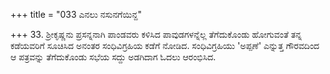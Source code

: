 +++
title = "033 ಎನಲು ನಸುನಗೆಯಿನ್ದ"

+++
33. ಶ್ರೀಕೃಷ್ಣನು ಪ್ರಸನ್ನನಾಗಿ ಪಾಂಡವರು ಕಳಿಸಿದ ಪಾವುಡಗಳನ್ನೆಲ್ಲ ತೆಗೆದುಕೊಂಡು ಹೋಗುವಂತೆ ತನ್ನ ಕಡೆಯವರಿಗೆ ಸೂಚಿಸಿದ ಅನಂತರ ಸಂಧಿವಿಗ್ರಹಿಯ ಕಡೆಗೆ ನೋಡಿದ. ಸಂಧಿವಿಗ್ರಹಿಯು 'ಅಪ್ಪಣೆ' ಎನ್ನುತ್ತ ಗೌರವದಿಂದ ಆ ಪತ್ರವನ್ನು ತೆಗೆದುಕೊಂಡು ಸಭೆಯ ಸದ್ದು ಅಡಗಿದಾಗ ಓದಲು ಆರಂಭಿಸಿದ.